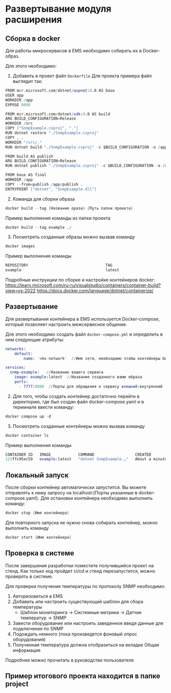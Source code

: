 # Развертывание модуля расширения

## Сборка в docker
Для работы микросервисов в EMS необходимо собирать их в Docker-образ.

Для этого необходимо:
1) Добавить в проект файл `Dockerfile`
Для проекта примера файл выглядит так:
```s
FROM mcr.microsoft.com/dotnet/aspnet:8.0 AS base
USER app
WORKDIR /app
EXPOSE 8080

FROM mcr.microsoft.com/dotnet/sdk:8.0 AS build
ARG BUILD_CONFIGURATION=Release
WORKDIR /src
COPY ["SnmpExample.csproj", "."]
RUN dotnet restore "./SnmpExample.csproj"
COPY . .
WORKDIR "/src/."
RUN dotnet build "./SnmpExample.csproj" -c $BUILD_CONFIGURATION -o /app/build

FROM build AS publish
ARG BUILD_CONFIGURATION=Release
RUN dotnet publish "./SnmpExample.csproj" -c $BUILD_CONFIGURATION -o /app/publish /p:UseAppHost=false

FROM base AS final
WORKDIR /app
COPY --from=publish /app/publish .
ENTRYPOINT ["dotnet", "SnmpExample.dll"]
```
2) Команда для сборки образа
```s
docker build --tag {Название ораза} {Путь папки проекта}
```
Пример выполнения команды из папки проекта
```s
docker build --tag example ./
```
3) Посмотреть созданные образы можно вызвав команду
```s
docker images
```
Пример выполнения команды
```s
REPOSITORY                                  TAG                          IMAGE ID       CREATED          SIZE
example                                     latest                       b6cac163644f   26 minutes ago   219MB
```

Подробные инструкции по сборке и настройке контейнеров docker:
https://learn.microsoft.com/ru-ru/visualstudio/containers/container-build?view=vs-2022
https://docs.docker.com/language/dotnet/containerize/

## Развертывание

Для развертывания контейнера в EMS используется Docker-compose, который позволяет настроить межсервисное общение.

Для этого необходимо создать файл `docker-compose.yml` и определить в нем следующие атрибуты:
```s
networks:
	default:
		name: 'ems-network'  //Имя сети, необходимо чтобы контейнеры были в одной сети

services:
  snmp-example:   //Название вашего сервиса
    image: example:latest  //Название созданного вами образа
    ports:
      - 7777:8080  //Порты для обращения к сервису внешний:внутренний
```
2) Для того, чтобы создать контейнер достаточно перейти в директорию, где был создан файл docker-compose.yaml и в терминале ввести команду:
```s
docker compose up -d
```
3) Посмотреть созданные контейнеры можно вызвав команду
```s
docker container ls
```
Пример выполнения команды
```s
CONTAINER ID   IMAGE            COMMAND                  CREATED              STATUS              PORTS                    NAMES
122ffc95ec59   example:latest   "dotnet SnmpExample.…"   About a minute ago   Up About a minute   0.0.0.0:7777->8080/tcp   1-snmp-example-1
```
## Локальный запуск
После сборки контейнер автоматически запустится. Вы можете отправлять к нему запросу на localhost:{Порты указанные в docker-compose.yaml}.
Для остановки контейнера необходимо выполнить команду:
```s
docker stop {Имя контейнера}
```
Для повторного запуска не нужно снова собирать контейнер, можно выполнить команду
```s
docker start {Имя контейнера}
```
## Проверка в системе
После завершения разработки поместите получившийся проект на стенд.
Как только код пройдет ci/cd и стенд перезапустится, можно проверять в системе.

Для проверки получения температуры по протоколу SNMP необходимо:
1) Авторизоваться в EMS
2) Добавить или настроить существующий шаблон для сбора температуры
    * Шаблон мониторинга -> Системные метрики -> Датчик температур -> SNMP
3) Завести оборудование или настроить заведенное введя данные для подключения по SNMP
4) Подождать немного (пока произведется фоновый опрос оборудования)
5) Полученная температура должна отобразиться на вкладке Общая информация

Подробнее можно прочитать в руководстве пользователя

## Пример итогового проекта находится в папке project